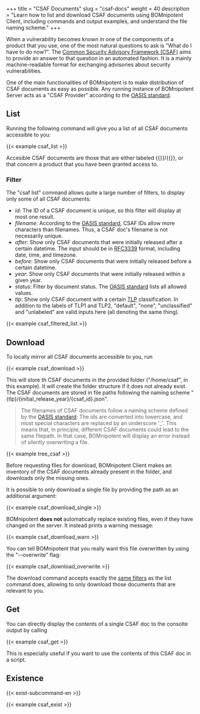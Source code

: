 +++
title = "CSAF Documents"
slug = "csaf-docs"
weight = 40
description = "Learn how to list and download CSAF documents using BOMnipotent Client, including commands and output examples, and understand the file naming scheme."
+++

When a vulnerability becomes known in one of the components of a product that you use, one of the most natural questions to ask is "What do I have to do now?". The [Common Security Advisory Framework (CSAF)](https://www.csaf.io/) aims to provide an answer to that question in an automated fashion. It is a mainly machine-readable format for exchanging advisories about security vulnerabilities.

One of the main functionalities of BOMnipotent is to make distribution of CSAF documents as easy as possible. Any running instance of BOMnipotent Server acts as a "CSAF Provider" according to the [OASIS standard](https://docs.oasis-open.org/csaf/csaf/v2.0/os/csaf-v2.0-os.html#722-role-csaf-provider).

## List

Running the following command will give you a list of all CSAF documents accessible to you:

{{< example csaf_list >}}

Accesible CSAF documents are those that are either labeled {{<tlp-white>}}/{{<tlp-clear>}}, or that concern a product that you have been granted access to.

### Filter

The "csaf list" command allows quite a large number of filters, to display only some of all CSAF documents:
- *id*: The ID of a CSAF document is unique, so this filter will display at most one result.
- *filename*: According to the [OASIS standard](https://docs.oasis-open.org/csaf/csaf/v2.0/os/csaf-v2.0-os.html#51-filename), CSAF IDs allow more characters than filenames. Thus, a CSAF doc's filename is not necessarily unique.
- *after*: Show only CSAF documents that were initially released after a certain datetime. The input should be in [RFC3339](https://datatracker.ietf.org/doc/html/rfc3339) format, including date, time, and timezone.
- *before*: Show only CSAF documents that were initially released before a certain datetime.
- *year*: Show only CSAF documents that were initially released within a given year.
- *status*: Filter by document status. The [OASIS standard](https://docs.oasis-open.org/csaf/csaf/v2.0/os/csaf-v2.0-os.html#321127-document-property---tracking---status) lists all allowed values.
- *tlp*: Show only CSAF document with a certain [TLP](https://www.first.org/tlp/) classification. In addition to the labels of TLP1 and TLP2, "default", "none", "unclassified" and "unlabeled" are valid inputs here (all denoting the same thing).

{{< example csaf_filtered_list >}}

## Download

To locally mirror all CSAF documents accessible to you, run

{{< example csaf_download >}}

This will store th CSAF documents in the provided folder ("/home/csaf", in this example). It will create the folder structure if it does not already exist. The CSAF documents are stored in file paths following the naming scheme "{tlp}/{initial_release_year}/{csaf_id}.json".

> The filenames of CSAF documents follow a naming scheme defined by the [OASIS standard](https://docs.oasis-open.org/csaf/csaf/v2.0/os/csaf-v2.0-os.html#51-filename): The ids are converted into lowercase, and most special characters are replaced by an underscore '_'. This means that, in principle, different CSAF documents could lead to the same filepath. In that case, BOMnipotent will display an error instead of silently overwriting a file.

{{< example tree_csaf >}}

Before requesting files for download, BOMnipotent Client makes an inventory of the CSAF documents already present in the folder, and downloads only the missing ones.

It is possible to only download a single file by providing the path as an additional argument:

{{< example csaf_download_single >}}

BOMnipotent **does not** automatically replace existing files, even if they have changed on the server. It instead prints a warning message:

{{< example csaf_download_warn >}}

You can tell BOMnipotent that you really want this file overwritten by using the "--overwrite" flag:

{{< example csaf_download_overwrite >}}

The download command accepts exactly the [same filters](#filtering) as the list command does, allowing to only download those documents that are relevant to you.

## Get

You can directly display the contents of a single CSAF doc to the consolte output by calling

{{< example csaf_get >}}

This is especially useful if you want to use the contents of this CSAF doc in a script.

## Existence

{{< exist-subcommand-en >}}

{{< example csaf_exist >}}
